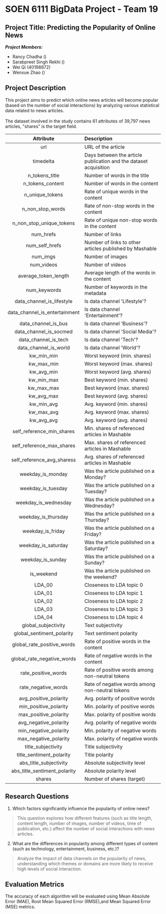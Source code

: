 # SOEN 6111 BigData Project - Team 19
## Project Title: Predicting the Popularity of Online News

**_Project Members:_**
- Rancy Chadha ()
- Sarabpreet Singh Rekhi ()
- Wei Qi (40198872)
- Wenxue Zhao	 ()

## Project Description
This project aims to predict which online news articles will become popular (based on the number of social interactions) by analyzing various statistical data related to news articles. <br><br>
The dataset involved in the study contains 61 attributes of 39,797 news articles, "shares" is the target field.

|Attribute|Description|
| :---: | :--- |
|url|URL of the article|
|timedelta|Days between the article publication and the dataset acquisition|
|n_tokens_title|Number of words in the title|
|n_tokens_content|Number of words in the content|
|n_unique_tokens|Rate of unique words in the content|
|n_non_stop_words|Rate of non-stop words in the content|
|n_non_stop_unique_tokens|Rate of unique non-stop words in the content|
|num_hrefs|Number of links|
|num_self_hrefs|Number of links to other articles published by Mashable|
|num_imgs|Number of images|
|num_videos|Number of videos|
|average_token_length|Average length of the words in the content|
|num_keywords|Number of keywords in the metadata|
|data_channel_is_lifestyle|Is data channel 'Lifestyle'?|
|data_channel_is_entertainment|Is data channel 'Entertainment'?|
|data_channel_is_bus|Is data channel 'Business'?|
|data_channel_is_socmed|Is data channel 'Social Media'?|
|data_channel_is_tech|Is data channel 'Tech'?|
|data_channel_is_world|Is data channel 'World'?|
|kw_min_min|Worst keyword (min. shares)|
|kw_max_min|Worst keyword (max. shares)|
|kw_avg_min|Worst keyword (avg. shares)|
|kw_min_max|Best keyword (min. shares)|
|kw_max_max|Best keyword (max. shares)|
|kw_avg_max|Best keyword (avg. shares)|
|kw_min_avg|Avg. keyword (min. shares)|
|kw_max_avg|Avg. keyword (max. shares)|
|kw_avg_avg|Avg. keyword (avg. shares)|
|self_reference_min_shares|Min. shares of referenced articles in Mashable|
|self_reference_max_shares|Max. shares of referenced articles in Mashable|
|self_reference_avg_sharess|Avg. shares of referenced articles in Mashable|
|weekday_is_monday|Was the article published on a Monday?|
|weekday_is_tuesday|Was the article published on a Tuesday?|
|weekday_is_wednesday|Was the article published on a Wednesday?|
|weekday_is_thursday|Was the article published on a Thursday?|
|weekday_is_friday|Was the article published on a Friday?|
|weekday_is_saturday|Was the article published on a Saturday?|
|weekday_is_sunday|Was the article published on a Sunday?|
|is_weekend|Was the article published on the weekend?|
|LDA_00|Closeness to LDA topic 0|
|LDA_01|Closeness to LDA topic 1|
|LDA_02|Closeness to LDA topic 2|
|LDA_03|Closeness to LDA topic 3|
|LDA_04|Closeness to LDA topic 4|
|global_subjectivity|Text subjectivity|
|global_sentiment_polarity|Text sentiment polarity|
|global_rate_positive_words|Rate of positive words in the content|
|global_rate_negative_words|Rate of negative words in the content|
|rate_positive_words|Rate of positive words among non-neutral tokens|
|rate_negative_words|Rate of negative words among non-neutral tokens|
|avg_positive_polarity|Avg. polarity of positive words|
|min_positive_polarity|Min. polarity of positive words|
|max_positive_polarity|Max. polarity of positive words|
|avg_negative_polarity|Avg. polarity of negative  words|
|min_negative_polarity|Min. polarity of negative  words|
|max_negative_polarity|Max. polarity of negative  words|
|title_subjectivity|Title subjectivity|
|title_sentiment_polarity|Title polarity|
|abs_title_subjectivity|Absolute subjectivity level|
|abs_title_sentiment_polarity|Absolute polarity level|
|shares|Number of shares (target)|

## Research Questions
1. Which factors significantly influence the popularity of online news? 
> This question explores how different features (such as title length, content length, number of images, number of videos, time of publication, etc.) affect the number of social interactions with news articles.

2. What are the differences in popularity among different types of content (such as technology, entertainment, business, etc.)? 
> Analyze the impact of data channels on the popularity of news, understanding which themes or domains are more likely to receive high levels of social interaction.

## Evaluation Metrics
The accuracy of each algorithm will be evaluated using Mean Absolute Error (MAE), Root Mean Squared Error (RMSE),and Mean Squared Error (MSE) metrics.
